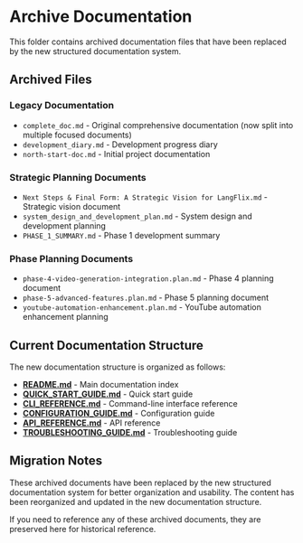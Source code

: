 # Archive Documentation

This folder contains archived documentation files that have been replaced by the new structured documentation system.

## Archived Files

### Legacy Documentation
- `complete_doc.md` - Original comprehensive documentation (now split into multiple focused documents)
- `development_diary.md` - Development progress diary
- `north-start-doc.md` - Initial project documentation

### Strategic Planning Documents
- `Next Steps & Final Form: A Strategic Vision for LangFlix.md` - Strategic vision document
- `system_design_and_development_plan.md` - System design and development planning
- `PHASE_1_SUMMARY.md` - Phase 1 development summary

### Phase Planning Documents
- `phase-4-video-generation-integration.plan.md` - Phase 4 planning document
- `phase-5-advanced-features.plan.md` - Phase 5 planning document
- `youtube-automation-enhancement.plan.md` - YouTube automation enhancement planning

## Current Documentation Structure

The new documentation structure is organized as follows:

- **[README.md](../README.md)** - Main documentation index
- **[QUICK_START_GUIDE.md](../QUICK_START_GUIDE.md)** - Quick start guide
- **[CLI_REFERENCE.md](../CLI_REFERENCE.md)** - Command-line interface reference
- **[CONFIGURATION_GUIDE.md](../CONFIGURATION_GUIDE.md)** - Configuration guide
- **[API_REFERENCE.md](../API_REFERENCE.md)** - API reference
- **[TROUBLESHOOTING_GUIDE.md](../TROUBLESHOOTING_GUIDE.md)** - Troubleshooting guide

## Migration Notes

These archived documents have been replaced by the new structured documentation system for better organization and usability. The content has been reorganized and updated in the new documentation structure.

If you need to reference any of these archived documents, they are preserved here for historical reference.
